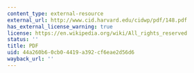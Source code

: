 ```yaml
---
content_type: external-resource
external_url: http://www.cid.harvard.edu/cidwp/pdf/148.pdf
has_external_license_warning: true
license: https://en.wikipedia.org/wiki/All_rights_reserved
status: ''
title: PDF
uid: 44a260b6-0cb0-4419-a392-cf6eae2d56d6
wayback_url: ''
---
```

